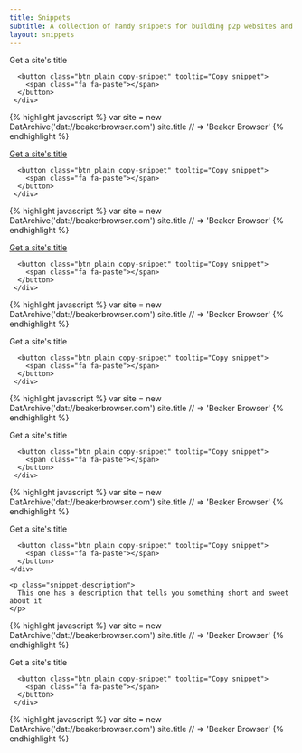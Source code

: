 ```yaml
---
title: Snippets
subtitle: A collection of handy snippets for building p2p websites and apps in Beaker
layout: snippets
---
```


<div class="snippets-container">
  <div class="snippet">
  	<div class="snippet-heading">
	  <div class="snippet-title">
	   Get a site's title
	  </div>

	  <button class="btn plain copy-snippet" tooltip="Copy snippet">
	  	<span class="fa fa-paste"></span>
	  </button>
	 </div>

{% highlight javascript %}
var site = new DatArchive('dat://beakerbrowser.com')
site.title // => 'Beaker Browser'
{% endhighlight %}
  </div>

  <div class="snippet">
  	<div class="snippet-heading">
	  <a href="/docs/snippets/butt" class="snippet-title">
	   Get a site's title
	  </a>

	  <button class="btn plain copy-snippet" tooltip="Copy snippet">
	  	<span class="fa fa-paste"></span>
	  </button>
	 </div>

{% highlight javascript %}
var site = new DatArchive('dat://beakerbrowser.com')
site.title // => 'Beaker Browser'
{% endhighlight %}
  </div>

  <div class="snippet">
  	<div class="snippet-heading">
	  <a href="/docs/snippets/butt" class="snippet-title">
	   Get a site's title
	  </a>

	  <button class="btn plain copy-snippet" tooltip="Copy snippet">
	  	<span class="fa fa-paste"></span>
	  </button>
	 </div>

{% highlight javascript %}
var site = new DatArchive('dat://beakerbrowser.com')
site.title // => 'Beaker Browser'
{% endhighlight %}
  </div>

  <div class="snippet">
  	<div class="snippet-heading">
	  <div class="snippet-title">
	   Get a site's title
	  </div>

	  <button class="btn plain copy-snippet" tooltip="Copy snippet">
	  	<span class="fa fa-paste"></span>
	  </button>
	 </div>

{% highlight javascript %}
var site = new DatArchive('dat://beakerbrowser.com')
site.title // => 'Beaker Browser'
{% endhighlight %}
  </div>

  <div class="snippet">
  	<div class="snippet-heading">
	  <div class="snippet-title">
	   Get a site's title
	  </div>

	  <button class="btn plain copy-snippet" tooltip="Copy snippet">
	  	<span class="fa fa-paste"></span>
	  </button>
	 </div>

{% highlight javascript %}
var site = new DatArchive('dat://beakerbrowser.com')
site.title // => 'Beaker Browser'
{% endhighlight %}
  </div>

  <div class="snippet">
  	<div class="snippet-heading">
	  <div class="snippet-title">
	   Get a site's title
	  </div>

	  <button class="btn plain copy-snippet" tooltip="Copy snippet">
	  	<span class="fa fa-paste"></span>
	  </button>
	</div>

  	<p class="snippet-description">
      This one has a description that tells you something short and sweet about it
  	</p>

{% highlight javascript %}
var site = new DatArchive('dat://beakerbrowser.com')
site.title // => 'Beaker Browser'
{% endhighlight %}
  </div>

  <div class="snippet">
  	<div class="snippet-heading">
	  <div class="snippet-title">
	   Get a site's title
	  </div>

	  <button class="btn plain copy-snippet" tooltip="Copy snippet">
	  	<span class="fa fa-paste"></span>
	  </button>
	 </div>

{% highlight javascript %}
var site = new DatArchive('dat://beakerbrowser.com')
site.title // => 'Beaker Browser'
{% endhighlight %}
  </div>
</div>